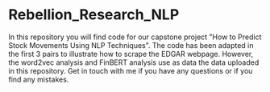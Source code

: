 # Rebellion_Research_NLP
In this repository you will find code for our capstone project "How to Predict Stock Movements Using NLP Techniques". The code has been adapted in the first 3 pairs to illustrate how to scrape the EDGAR webpage. However, the word2vec analysis and FinBERT analysis use as data the data uploaded in this repository. Get in touch with me if you have any questions or if you find any mistakes. 
